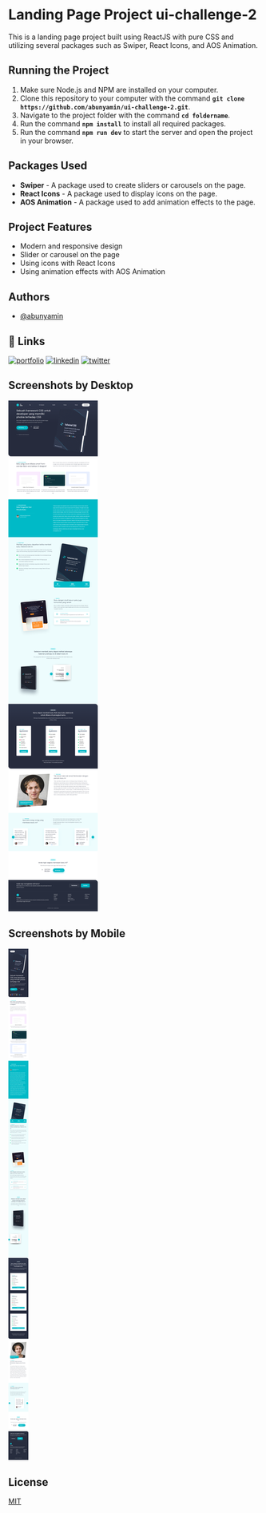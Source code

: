 # Landing Page Project ui-challenge-2

This is a landing page project built using ReactJS with pure CSS and utilizing several packages such as Swiper, React Icons, and AOS Animation.

## Running the Project

1. Make sure Node.js and NPM are installed on your computer.
2. Clone this repository to your computer with the command **`git clone https://github.com/abunyamin/ui-challenge-2.git`**.
3. Navigate to the project folder with the command **`cd foldername`**.
4. Run the command **`npm install`** to install all required packages.
5. Run the command **`npm run dev`** to start the server and open the project in your browser.

## Packages Used

- **Swiper** - A package used to create sliders or carousels on the page.
- **React Icons** - A package used to display icons on the page.
- **AOS Animation** - A package used to add animation effects to the page.

## Project Features

- Modern and responsive design
- Slider or carousel on the page
- Using icons with React Icons
- Using animation effects with AOS Animation

## Authors

- [@abunyamin](https://www.github.com/abunyamin)

## 🔗 Links

[![portfolio](https://img.shields.io/badge/my_portfolio-000?style=for-the-badge&logo=ko-fi&logoColor=white)](https://abunyamin.my.id)
[![linkedin](https://img.shields.io/badge/linkedin-0A66C2?style=for-the-badge&logo=linkedin&logoColor=white)](https://www.linkedin.com/in/abunyamin)
[![twitter](https://img.shields.io/badge/instagram-FD1D1D?style=for-the-badge&logo=instagram&logoColor=white)](https://instagram.com/abunyamin)

## Screenshots by Desktop

![App Screenshot](https://github.com/abunyamin/ui-challenge-2/blob/master/preview.png?raw=true)

## Screenshots by Mobile

![App Screenshot](https://github.com/abunyamin/ui-challenge-2/blob/master/preview-mobile.png?raw=true)

## License

[MIT](https://choosealicense.com/licenses/mit/)
